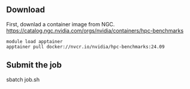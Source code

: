 ## Download
First, downlad a container image from NGC. 
https://catalog.ngc.nvidia.com/orgs/nvidia/containers/hpc-benchmarks
```
module load apptainer
apptainer pull docker://nvcr.io/nvidia/hpc-benchmarks:24.09
```

## Submit the job
sbatch job.sh

